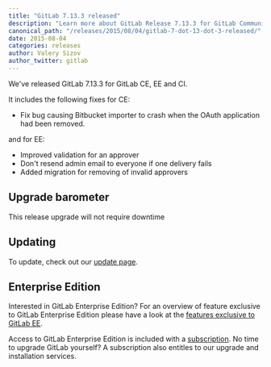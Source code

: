 ```yaml
---
title: "GitLab 7.13.3 released"
description: "Learn more about GitLab Release 7.13.3 for GitLab Community Edition (CE) and Enterprise Edition (EE)"
canonical_path: "/releases/2015/08/04/gitlab-7-dot-13-dot-3-released/"
date: 2015-08-04
categories: releases
author: Valery Sizov
author_twitter: gitlab
---
```


We've released GitLab 7.13.3 for GitLab CE, EE and CI.

It includes the following fixes for CE:

  - Fix bug causing Bitbucket importer to crash when the OAuth application had been removed.

and for EE:

  - Improved validation for an approver
  - Don't resend admin email to everyone if one delivery fails
  - Added migration for removing of invalid approvers


<!-- more -->

## Upgrade barometer

This release upgrade will not require downtime

## Updating

To update, check out our [update page](/update/).

## Enterprise Edition

Interested in GitLab Enterprise Edition?
For an overview of feature exclusive to GitLab Enterprise Edition please have a look at the [features exclusive to GitLab EE](/features/#enterprise).

Access to GitLab Enterprise Edition is included with a [subscription](http://www.gitlab.com/pricing).
No time to upgrade GitLab yourself?
A subscription also entitles to our upgrade and installation services.